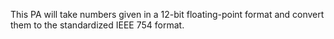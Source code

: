 This PA will take numbers given in a 12-bit floating-point format and convert them to the standardized IEEE 754 format.
